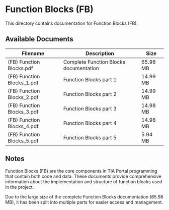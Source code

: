 # Function Blocks (FB)

This directory contains documentation for Function Blocks (FB).

## Available Documents

| Filename | Description | Size |
|----------|-------------|------|
| (FB) Function Blocks.pdf | Complete Function Blocks documentation | 65.98 MB |
| (FB) Function Blocks_1.pdf | Function Blocks part 1 | 14.99 MB |
| (FB) Function Blocks_2.pdf | Function Blocks part 2 | 14.99 MB |
| (FB) Function Blocks_3.pdf | Function Blocks part 3 | 14.98 MB |
| (FB) Function Blocks_4.pdf | Function Blocks part 4 | 14.98 MB |
| (FB) Function Blocks_5.pdf | Function Blocks part 5 | 5.94 MB |

## Notes

Function Blocks (FB) are the core components in TIA Portal programming that contain both code and data. These documents provide comprehensive information about the implementation and structure of function blocks used in the project.

Due to the large size of the complete Function Blocks documentation (65.98 MB), it has been split into multiple parts for easier access and management.
